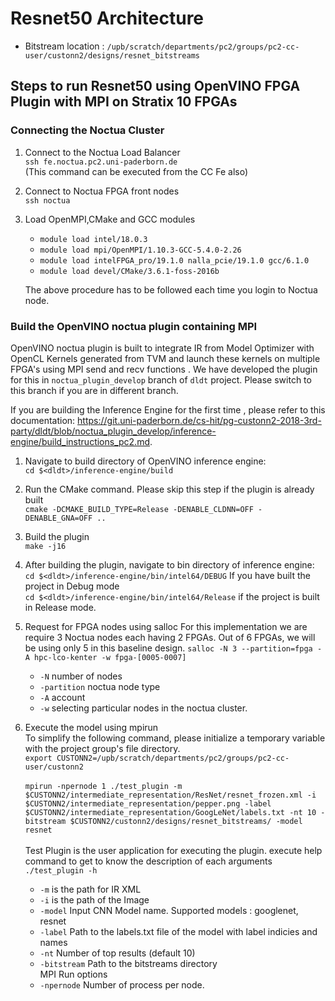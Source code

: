 # Resnet50 Architecture
<TODO : RESNET INTRO>

- Bitstream location : `/upb/scratch/departments/pc2/groups/pc2-cc-user/custonn2/designs/resnet_bitstreams`


## Steps to run Resnet50 using OpenVINO FPGA Plugin with MPI on Stratix 10 FPGAs

### Connecting the Noctua Cluster
1. Connect to the Noctua Load Balancer  
    `ssh fe.noctua.pc2.uni-paderborn.de`  
    (This command can be executed from the CC Fe also)

2. Connect to Noctua FPGA front nodes  
    `ssh noctua`

3. Load OpenMPI,CMake and GCC modules  
    - `module load intel/18.0.3`
	- `module load mpi/OpenMPI/1.10.3-GCC-5.4.0-2.26`
	- `module load intelFPGA_pro/19.1.0 nalla_pcie/19.1.0 gcc/6.1.0`
	- `module load devel/CMake/3.6.1-foss-2016b`


    The above procedure has to be followed each time you login to Noctua node.

### Build the OpenVINO noctua plugin containing MPI
 OpenVINO noctua plugin is built to integrate IR from Model Optimizer with OpenCL Kernels generated from TVM and launch these kernels on multiple FPGA's using MPI send and recv functions .
We have developed the plugin for this in `noctua_plugin_develop` branch of `dldt` project. Please switch to this branch if you are in different branch.

If you are building the Inference Engine for the first time , please refer to this documentation: https://git.uni-paderborn.de/cs-hit/pg-custonn2-2018-3rd-party/dldt/blob/noctua_plugin_develop/inference-engine/build_instructions_pc2.md.  
 1. Navigate to build directory of OpenVINO inference engine:  
    `cd $<dldt>/inference-engine/build`
2. Run the CMake command. Please skip this step if the plugin is already built  
	`cmake -DCMAKE_BUILD_TYPE=Release -DENABLE_CLDNN=OFF -DENABLE_GNA=OFF ..`
3. Build the plugin  
    `make -j16`  
4. After building the plugin, navigate to bin directory of inference engine:  
    `cd $<dldt>/inference-engine/bin/intel64/DEBUG` If you have built the project in Debug mode   
    `cd $<dldt>/inference-engine/bin/intel64/Release` if the project is built in Release mode.

5. Request for FPGA nodes using salloc 
    For this implementation we are require 3 Noctua nodes each having 2 FPGAs. Out of 6 FPGAs, we will be using only 5 in this baseline design.
	 `salloc -N 3 --partition=fpga -A hpc-lco-kenter -w fpga-[0005-0007]`
    - `-N` number of nodes
    - `-partition` noctua node type
    - `-A` account
    - `-w` selecting particular nodes in the noctua cluster.
6. Execute the model using mpirun  
    To simplify the following command, please initialize a temporary variable with the project group's file directory. <br> `export CUSTONN2=/upb/scratch/departments/pc2/groups/pc2-cc-user/custonn2`   <br><br>
    `mpirun -npernode 1 ./test_plugin -m $CUSTONN2/intermediate_representation/ResNet/resnet_frozen.xml -i $CUSTONN2/intermediate_representation/pepper.png -label $CUSTONN2/intermediate_representation/GoogLeNet/labels.txt -nt 10 -bitstream $CUSTONN2/custonn2/designs/resnet_bitstreams/ -model resnet`  
    <br>Test Plugin is the user application for executing the plugin. execute help command to get to know the description of each arguments `./test_plugin -h`  
    - `-m` is the path for IR XML
    - `-i` is the path of the Image
    - `-model` Input CNN Model name. Supported models : googlenet, resnet
    - `-label` Path to the labels.txt file of the model with label indicies and names
    - `-nt`  Number of top results (default 10)
    - `-bitstream` Path to the bitstreams directory  
    MPI Run options 
    - `-npernode` Number of process per node.  




